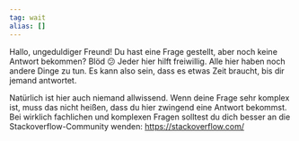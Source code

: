 ```yaml
---
tag: wait
alias: []
---
```


Hallo, ungeduldiger Freund! Du hast eine Frage gestellt, aber noch keine Antwort bekommen? Blöd 😕
Jeder hier hilft freiwillig. Alle hier haben noch andere Dinge zu tun. Es kann also sein, dass es etwas Zeit braucht, bis dir jemand antwortet.

Natürlich ist hier auch niemand allwissend. Wenn deine Frage sehr komplex ist, muss das nicht heißen, dass du hier zwingend eine Antwort bekommst. Bei wirklich fachlichen und komplexen Fragen solltest du dich besser an die Stackoverflow-Community wenden: https://stackoverflow.com/
